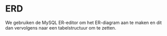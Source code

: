 # ERD

We gebruiken de MySQL ER-editor om het ER-diagram aan te maken en dit dan vervolgens naar een tabelstructuur om te zetten.




